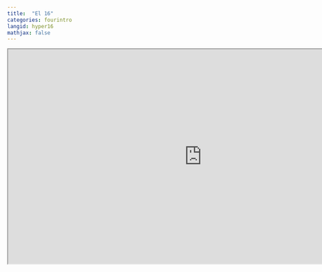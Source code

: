 ```yaml
---
title:  "El 16"
categories: fourintro
langid: hyper16
mathjax: false
---
```


<iframe width="900" height="500"
	src="https://www.youtube.com/embed/OJS-otOupbo?rel=0">
</iframe>
